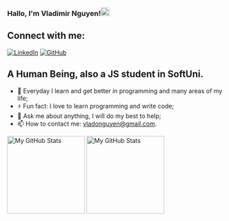 ### Hallo, I'm Vladimir Nguyen!<img src="https://media.giphy.com/media/hvRJCLFzcasrR4ia7z/giphy.gif" width="20px">


## Connect with me:

[![LinkedIn](https://img.shields.io/badge/-LinkedIn-0e76a8?style=flat-square&logo=Linkedin&logoColor=white)](https://www.linkedin.com/in/vladimir-nguyen/) 
[![GitHub](https://img.shields.io/badge/-Github-000000?style=flat-square&logo=Github&logoColor=white)](https://github.com/vladonguyen)

## A Human Being, also a JS student in SoftUni.  

- 🌱 Everyday I learn and get better in programming and many areas of my life;
- ⚡ Fun fact: I love to learn programming and write code;
- 💬 Ask me about anything, I will do my best to help;
- 📫 How to contact me: vladonguyen@gmail.com.

<p>
<!-- <summary>:zap: GitHub Stats</summary> -->
  <img height="180em" alt="My GitHub Stats" src="https://github-readme-stats.vercel.app/api?username=vladonguyen&show_icons=true&bg_color=00000000&hide_border=true&text_color=3498db&&count_private=true&include_all_commits=true" />

  <img height="180em" alt="My GitHub Stats" src="https://github-readme-stats.vercel.app/api/top-langs/?username=vladonguyen&langs_count=8&layout=compact&hide_border=true&bg_color=00000000&text_color=3498db&&count_private=true&include_all_commits=true" />
</p>
